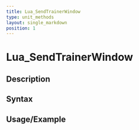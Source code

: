 ```yaml
---
title: Lua_SendTrainerWindow
type: unit_methods
layout: single_markdown
position: 1
---
```


# Lua_SendTrainerWindow

## Description

## Syntax

## Usage/Example


